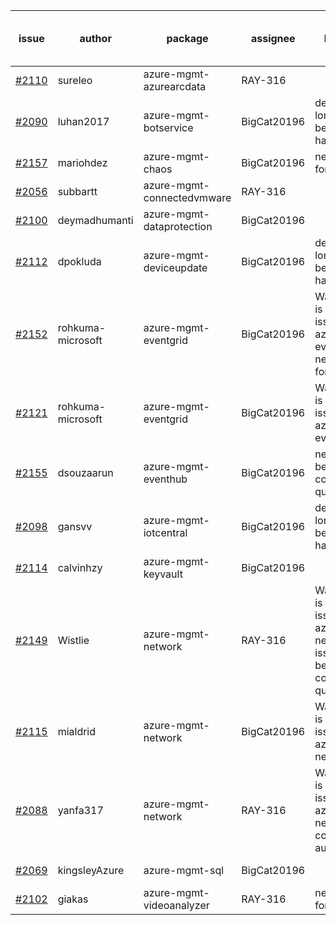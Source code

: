 | issue | author | package | assignee | bot advice | created date of issue | delay from created date |
| ------ | ------ | ------ | ------ | ------ | ------ | :-----: |
| [#2110](https://github.com/Azure/sdk-release-request/issues/2110) | sureleo | azure-mgmt-azurearcdata | RAY-316 |   | 2021-10-13 | 8 |
| [#2090](https://github.com/Azure/sdk-release-request/issues/2090) | luhan2017 | azure-mgmt-botservice | BigCat20196 | delay for a long time and better to handle now. | 2021-10-09 | 12 |
| [#2157](https://github.com/Azure/sdk-release-request/issues/2157) | mariohdez | azure-mgmt-chaos | BigCat20196 | new comment for author. | 2021-10-21 | 0 |
| [#2056](https://github.com/Azure/sdk-release-request/issues/2056) | subbartt | azure-mgmt-connectedvmware | RAY-316 |   | 2021-10-02 | 19 |
| [#2100](https://github.com/Azure/sdk-release-request/issues/2100) | deymadhumanti | azure-mgmt-dataprotection | BigCat20196 |   | 2021-10-13 | 8 |
| [#2112](https://github.com/Azure/sdk-release-request/issues/2112) | dpokluda | azure-mgmt-deviceupdate | BigCat20196 | delay for a long time and better to handle now. | 2021-10-13 | 8 |
| [#2152](https://github.com/Azure/sdk-release-request/issues/2152) | rohkuma-microsoft | azure-mgmt-eventgrid | BigCat20196 | Warning:There is duplicated issue for azure-mgmt-eventgrid. new comment for author. | 2021-10-21 | 0 |
| [#2121](https://github.com/Azure/sdk-release-request/issues/2121) | rohkuma-microsoft | azure-mgmt-eventgrid | BigCat20196 | Warning:There is duplicated issue for azure-mgmt-eventgrid.   | 2021-10-15 | 6 |
| [#2155](https://github.com/Azure/sdk-release-request/issues/2155) | dsouzaarun | azure-mgmt-eventhub | BigCat20196 | new issue and better to confirm quickly. | 2021-10-21 | 0 |
| [#2098](https://github.com/Azure/sdk-release-request/issues/2098) | gansvv | azure-mgmt-iotcentral | BigCat20196 | delay for a long time and better to handle now. | 2021-10-12 | 9 |
| [#2114](https://github.com/Azure/sdk-release-request/issues/2114) | calvinhzy | azure-mgmt-keyvault | BigCat20196 |   | 2021-10-14 | 7 |
| [#2149](https://github.com/Azure/sdk-release-request/issues/2149) | Wistlie | azure-mgmt-network | RAY-316 | Warning:There is duplicated issue for azure-mgmt-network. new issue and better to confirm quickly. | 2021-10-21 | 0 |
| [#2115](https://github.com/Azure/sdk-release-request/issues/2115) | mialdrid | azure-mgmt-network | BigCat20196 | Warning:There is duplicated issue for azure-mgmt-network.   | 2021-10-14 | 7 |
| [#2088](https://github.com/Azure/sdk-release-request/issues/2088) | yanfa317 | azure-mgmt-network | RAY-316 | Warning:There is duplicated issue for azure-mgmt-network. new comment for author. | 2021-10-08 | 13 |
| [#2069](https://github.com/Azure/sdk-release-request/issues/2069) | kingsleyAzure | azure-mgmt-sql | BigCat20196 |   | 2021-10-05 | 16 |
| [#2102](https://github.com/Azure/sdk-release-request/issues/2102) | giakas | azure-mgmt-videoanalyzer | RAY-316 | new comment for author. | 2021-10-13 | 8 |
